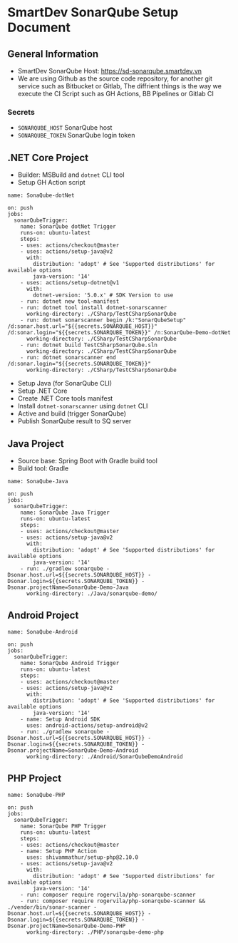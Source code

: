 # SmartDev SonarQube Setup Document

## General Information

* SmartDev SonarQube Host: https://sd-sonarqube.smartdev.vn
* We are using Github as the source code repository, for another git service such as Bitbucket or Gitlab, The diffrient things is the way we execute the CI Script such as GH Actions, BB Pipelines or Gitlab CI

### Secrets

* `SONARQUBE_HOST` SonarQube host
* `SONARQUBE_TOKEN` SonarQube login token

## .NET Core Project

* Builder: MSBuild and `dotnet` CLI tool
* Setup GH Action script

```
name: SonaQube-dotNet

on: push
jobs:
  sonarQubeTrigger:
    name: SonarQube dotNet Trigger
    runs-on: ubuntu-latest
    steps:
    - uses: actions/checkout@master
    - uses: actions/setup-java@v2
      with:
        distribution: 'adopt' # See 'Supported distributions' for available options
        java-version: '14'
    - uses: actions/setup-dotnet@v1
      with:
        dotnet-version: '5.0.x' # SDK Version to use
    - run: dotnet new tool-manifest
    - run: dotnet tool install dotnet-sonarscanner
      working-directory: ./CSharp/TestCSharpSonarQube
    - run: dotnet sonarscanner begin /k:"SonarQubeSetup" /d:sonar.host.url="${{secrets.SONARQUBE_HOST}}" /d:sonar.login="${{secrets.SONARQUBE_TOKEN}}" /n:SonarQube-Demo-dotNet
      working-directory: ./CSharp/TestCSharpSonarQube
    - run: dotnet build TestCSharpSonarQube.sln
      working-directory: ./CSharp/TestCSharpSonarQube
    - run: dotnet sonarscanner end /d:sonar.login="${{secrets.SONARQUBE_TOKEN}}"
      working-directory: ./CSharp/TestCSharpSonarQube
```

* Setup Java (for SonarQube CLI)
* Setup .NET Core
* Create .NET Core tools manifest
* Install `dotnet-sonarscanner` using `dotnet` CLI
* Active and build (trigger SonarQube)
* Publish SonarQube result to SQ server

## Java Project

* Source base: Spring Boot with Gradle build tool
* Build tool: Gradle

```
name: SonaQube-Java

on: push
jobs:
  sonarQubeTrigger:
    name: SonarQube Java Trigger
    runs-on: ubuntu-latest
    steps:
    - uses: actions/checkout@master
    - uses: actions/setup-java@v2
      with:
        distribution: 'adopt' # See 'Supported distributions' for available options
        java-version: '14'
    - run: ./gradlew sonarqube -Dsonar.host.url=${{secrets.SONARQUBE_HOST}} -Dsonar.login=${{secrets.SONARQUBE_TOKEN}} -Dsonar.projectName=SonarQube-Demo-Java
      working-directory: ./Java/sonarqube-demo/
```

## Android Project

```
name: SonaQube-Android

on: push
jobs:
  sonarQubeTrigger:
    name: SonarQube Android Trigger
    runs-on: ubuntu-latest
    steps:
    - uses: actions/checkout@master
    - uses: actions/setup-java@v2
      with:
        distribution: 'adopt' # See 'Supported distributions' for available options
        java-version: '14'
    - name: Setup Android SDK
      uses: android-actions/setup-android@v2
    - run: ./gradlew sonarqube -Dsonar.host.url=${{secrets.SONARQUBE_HOST}} -Dsonar.login=${{secrets.SONARQUBE_TOKEN}} -Dsonar.projectName=SonarQube-Demo-Android
      working-directory: ./Android/SonarQubeDemoAndroid

```

## PHP Project

```
name: SonaQube-PHP

on: push
jobs:
  sonarQubeTrigger:
    name: SonarQube PHP Trigger
    runs-on: ubuntu-latest
    steps:
    - uses: actions/checkout@master
    - name: Setup PHP Action
      uses: shivammathur/setup-php@2.10.0
    - uses: actions/setup-java@v2
      with:
        distribution: 'adopt' # See 'Supported distributions' for available options
        java-version: '14'
    - run: composer require rogervila/php-sonarqube-scanner
    - run: composer require rogervila/php-sonarqube-scanner && ./vendor/bin/sonar-scanner -Dsonar.host.url=${{secrets.SONARQUBE_HOST}} -Dsonar.login=${{secrets.SONARQUBE_TOKEN}} -Dsonar.projectName=SonarQube-Demo-PHP
      working-directory: ./PHP/sonarqube-demo-php
    
```

